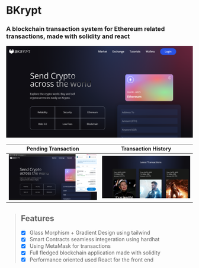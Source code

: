 # BKrypt
### A blockchain transaction system for Ethereum related transactions, made with solidity and react

![Home Page](/ScreenShots/1.PNG)

| Pending Transaction         | Transaction History         |
|:-------------:|:-------------:|
|![](/ScreenShots/2.PNG)|![](/ScreenShots/3.PNG)|



> ## Features
> - [x] Glass Morphism + Gradient Design using tailwind</li>
> - [x] Smart Contracts seamless integeration using hardhat</li>
> - [x] Using MetaMask for transactions
> - [x] Full fledged blockchain application made with solidity
> - [x] Performance oriented used React for the front end
